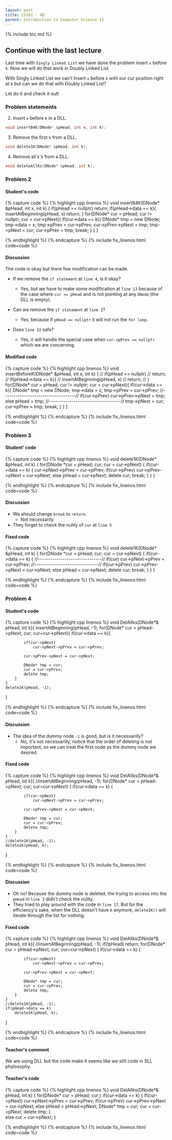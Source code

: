 ```yaml
---
layout: post
title: CS162 - 4B
parent: Introduction to Computer Science II
--- 
```


{% include toc.md %}

## Continue with the last lecture

Last time with ``Singly Linked List`` we have done the problem insert `x` before `k`. Now we will do that work in Doubly Linked List

With Singly Linked List we can't Insert `x` before `k` with our cur position right at `k` but can we do that with Doubly Linked List?

Let do it and check it out!

### Problem statements

2. Insert ``x`` before ``k`` in a DLL.
```cpp
void insertB4K(DNode* &pHead, int x, int k);
```

3. Remove the first ``k`` from a DLL.
```cpp
void delete1K(DNode* &pHead, int k);
```

4. Remove all ``k``'s from a DLL.
```cpp
void deleteAllKs(DNode* &pHead, int k);
```

### Problem 2

#### Student's code

{% capture code %}
{% highlight cpp linenos %}
void insertB4K(DNode* &pHead, int x, int k) {
    if(pHead == nullptr)
        return;
    if(pHead->data == k){
        insertAtBeginning(pHead, x)
        return;
    }
    for(DNode* cur = pHead; cur != nullptr; cur = cur->pNext){
        if(cur->data == k){
            DNode* tmp = new DNode;
            tmp->data = x;
            tmp->pPrev = cur->pPrev;
            cur->pPrev->pNext = tmp;
            tmp->pNext = cur;
            cur->pPrev = tmp;
            break;
        }
    }
}

{% endhighlight %}
{% endcapture %}
{% include fix_linenos.html code=code %}

#### Discussion

The code is okay but there few modification can be made.

- If we remove the ``if statement`` at ``line 4``, is it okay?
    - Yes, but we have to make some modification at ``line 13`` because of the case where ``cur == pHead`` and is not pointing at any ``DNode`` (the DLL is empty).

- Can we remove the ``if statement`` at ``line 2``?
    - Yes, because if ``pHead == nullptr`` it will not run the ``for loop``.

- Does ``line 12`` safe?
    - Yes, it will handle the special case when ``cur->pPrev == nullptr`` which we are concerning.

#### Modified code

{% capture code %}
{% highlight cpp linenos %}
void insertBeforeK(DNode* &pHead, int x, int k) {
//    if(pHead == nullptr)
//        return;
//    if(pHead->data == k){
//        insertAtBeginning(pHead, x)
//        return;
//    }
    for(DNode* cur = pHead; cur != nullptr; cur = cur->pNext){
        if(cur->data == k){
            DNode* tmp = new DNode;
            tmp->data = x;
            tmp->pPrev = cur->pPrev;
            //-----------------------------------//
            if(cur->pPrev) cur->pPrev->pNext = tmp;
            else pHead = tmp;
            //-----------------------------------//
            tmp->pNext = cur;
            cur->pPrev = tmp;
            break;
        }
    }
}

{% endhighlight %}
{% endcapture %}
{% include fix_linenos.html code=code %}

### Problem 3

#### Student' code

{% capture code %}
{% highlight cpp linenos %}
void delete1K(DNode* &pHead, int k)
{
    for(DNode *cur = pHead; cur; cur = cur->pNext) {
        if(cur->data == k) {
            cur->pNext->pPrev = cur->pPrev;
            if(cur->pPrev) 
                cur->pPrev->pNext = cur->pNext;
            else 
                pHead = cur->pNext;
            delete cur;
            break;
        }
    }
}

{% endhighlight %}
{% endcapture %}
{% include fix_linenos.html code=code %}

#### Discussion

- We should change ``break`` to ``return``.
    - Not necessarily.
- They forget to check the nulity of ``cur`` at ``line 5``

#### Fixed code

{% capture code %}
{% highlight cpp linenos %}
void delete1K(DNode* &pHead, int k)
{
    for(DNode *cur = pHead; cur; cur = cur->pNext) {
        if(cur->data == k) {
            //-------------------------------//
            if(cur)
                cur->pNext->pPrev = cur->pPrev;
            //-------------------------------//
            if(cur->pPrev) 
                cur->pPrev->pNext = cur->pNext;
            else 
                pHead = cur->pNext;
            delete cur;
            break;
        }
    }
}

{% endhighlight %}
{% endcapture %}
{% include fix_linenos.html code=code %}

### Problem 4

#### Student's code

{% capture code %}
{% highlight cpp linenos %}
void DelAllks(DNode*& pHead, int k){
    insertAtBeginning(pHead, -1);
    for(DNode* cur = pHead->pNext; cur; cur=cur->pNext){
        if(cur->data == k){
            
            if(cur->pNext)
                cur->pNext->pPrev = cur->pPrev;
            
            cur->pPrev->pNext = cur->pNext;
            
            DNode* tmp = cur;
            cur = cur->pPrev;
            delete tmp;
        }  
    }
    delete1K(pHead, -1);
}

{% endhighlight %}
{% endcapture %}
{% include fix_linenos.html code=code %}

#### Discussion

- The idea of the dummy node ``-1`` is good, but is it necessarilly?
    - No, it's not necessarilly, notice that the order of deleting is not important, so we can treat the first node as the dummy node we desired.

#### Fixed code

{% capture code %}
{% highlight cpp linenos %}
void DelAllks(DNode*& pHead, int k){
    //insertAtBeginning(pHead, -1);
    for(DNode* cur = pHead->pNext; cur; cur=cur->pNext) {
        if(cur->data == k) {
            
            if(cur->pNext)
                cur->pNext->pPrev = cur->pPrev;
            
            cur->pPrev->pNext = cur->pNext;
            
            DNode* tmp = cur;
            cur = cur->pPrev;
            delete tmp;
        }  
    }
    //delete1K(pHead, -1);
    delete1K(pHead, k);
}

{% endhighlight %}
{% endcapture %}
{% include fix_linenos.html code=code %}

#### Discussion

- Oh no! Because the dummy node is deleted, the trying to access into the ``pHead`` in ``line 3`` didn't check the nulity.
- They tried to play around with the code in ``line 17``. But for the efficiency's sake, when the DLL doesn't have ``k`` anymore, ``delete1K()`` will iterate through the list for nothing.

#### Fixed code

{% capture code %}
{% highlight cpp linenos %}
void DelAllks(DNode*& pHead, int k){
    //insertAtBeginning(pHead, -1);
    if(!pHead) return;
    for(DNode* cur = pHead->pNext; cur; cur=cur->pNext) {
        if(cur->data == k) {
            
            if(cur->pNext)
                cur->pNext->pPrev = cur->pPrev;
            
            cur->pPrev->pNext = cur->pNext;
            
            DNode* tmp = cur;
            cur = cur->pPrev;
            delete tmp;
        }  
    }
    //delete1K(pHead, -1);
    if(pHead->data == k)
        delete1K(pHead, k);
}

{% endhighlight %}
{% endcapture %}
{% include fix_linenos.html code=code %}

#### Teacher's comment

We are using DLL but the code make it seems like we still code in SLL phylosophy.

#### Teacher's code

{% capture code %}
{% highlight cpp linenos %}
void DelAllks(DNode*& pHead, int k) {
    for(DNode* cur = pHead; cur;)
        if(cur->data == k) {
            if(cur->pNext)
                cur->pNext->pPrev = cur->pPrev;
            if(cur->pPrev)
                cur->pPrev->pNext = cur->pNext;
            else pHead = pHead->pNext;
            DNode* tmp = cur;
            cur = cur->pNext;
            delete tmp;
        }  
        else cur = cur->pNext;
}

{% endhighlight %}
{% endcapture %}
{% include fix_linenos.html code=code %}